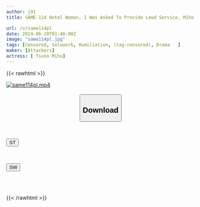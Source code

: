 ```yaml
---
author: j91
title: SAME-114 Hotel Woman, I Was Asked To Provide Lewd Service, Miho Tono

url: /v/same114pl
date: 2024-06-28T01:40:00Z
image: "same114pl.jpg"
tags: [Censored, Solowork, Humiliation, (tag-censored), Drama	]
maker: [Attackers]
actress: [ Tsuno Miho]
---
```



{{< rawhtml >}}

<div class="video" data-videoid="XxYvZl2B2kSglo">
    <a href="javascript:;">
        <img src="/v/same114pl/same114pl.jpg" width="WIDTH" height="HEIGHT" alt="same114pl.mp4" loading="lazy">
    </a>
</div>

<script type="text/javascript" src="https://j91.asia/asset/on-demand-st.js"></script>

<br>
  <link rel="stylesheet" href="https://j91.asia/asset/bs5.css">
  
  <center>
  <button class="btn btn-primary" type="button" data-bs-toggle="collapse" data-bs-target=".multi-collapse" aria-expanded="false" aria-controls="multiCollapseExample1 multiCollapseExample2"><h2>Download</h2></button></center>
</p>
<div class="row">
  <div class="col">
    <div class="collapse multi-collapse" id="multiCollapseExample1">
      <div class="card card-body">
	      	      <br>
<div class="buttons">  
<p><a href="/v/same114pl/st.html" target="_blank"><button class="btn-hover color-3"><i class="fa fa-download"></i> ST</button></a></p></div>
    </div>
  </div>
</div>
  <div class="col">
    <div class="collapse multi-collapse" id="multiCollapseExample2">
      <div class="card card-body">
	      <br>
<div class="buttons">
<p><a href="/v/same114pl/sw.html" target="_blank"><button class="btn-hover color-2"><i class="fa fa-download"></i> SW</button></a></p></div>
<br><br>
      </div>
    </div>
  </div>
</div>

{{< /rawhtml >}}